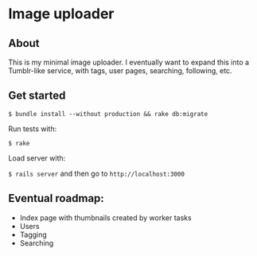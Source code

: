 # Image uploader

## About

This is my minimal image uploader. I eventually want to expand this into a Tumblr-like service, with tags, user pages, searching, following, etc.

## Get started

`$ bundle install --without production && rake db:migrate`

Run tests with:

`$ rake`

Load server with:

`$ rails server` and then go to `http://localhost:3000`

## Eventual roadmap:

- Index page with thumbnails created by worker tasks
- Users
- Tagging
- Searching

